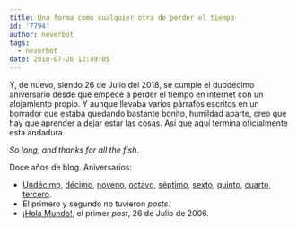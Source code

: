 ```yaml
---
title: Una forma como cualquier otra de perder el tiempo
id: '7794'
author: neverbot
tags:
  - neverbot
date: 2018-07-26 12:49:05
---
```


Y, de nuevo, siendo 26 de Julio del 2018, se cumple el duodécimo aniversario desde que empecé a perder el tiempo en internet con un alojamiento propio. Y aunque llevaba varios párrafos escritos en un borrador que estaba quedando bastante bonito, humildad aparte, creo que hay que aprender a dejar estar las cosas. Así que aquí termina oficialmente esta andadura.

_So long, and thanks for all the fish_.

Doce años de blog. Aniversarios:

* [Undécimo](/once/), [décimo](/y-diez/), [noveno](/nueve/), [octavo](/ocho/), [séptimo](/septimo-aniversario/), [sexto](/sexto-aniversario/), [quinto](/quinto-aniversario/), [cuarto](/cuarto-aniversario-de-neverbot-com/), [tercero](/tercer-aniversario-del-blog/).
* El primero y segundo no tuvieron _posts_.
* [¡Hola Mundo!](/hello-world/), el primer _post_, 26 de Julio de 2006.
